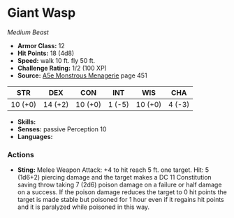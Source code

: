 # Giant Wasp

*Medium* *Beast*

- **Armor Class:** 12
- **Hit Points:** 18 (4d8)
- **Speed:** walk 10 ft. fly 50 ft.
- **Challenge Rating:** 1/2 (100 XP)
- **Source:** [A5e Monstrous Menagerie](https://enpublishingrpg.com/products/level-up-monstrous-menagerie-a5e) page 451

| STR | DEX | CON | INT | WIS | CHA |
| --- | --- | --- | --- | --- | --- |
| 10 (+0) | 14 (+2) | 10 (+0) | 1 (-5) | 10 (+0) | 4 (-3) |

- **Skills:** 
- **Senses:** passive Perception 10
- **Languages:** 

### Actions

- **Sting:** Melee Weapon Attack: +4 to hit  reach 5 ft.  one target. Hit: 5 (1d6+2) piercing damage and the target makes a DC 11 Constitution saving throw  taking 7 (2d6) poison damage on a failure or half damage on a success. If the poison damage reduces the target to 0 hit points  the target is made stable but poisoned for 1 hour  even if it regains hit points  and it is paralyzed while poisoned in this way.


